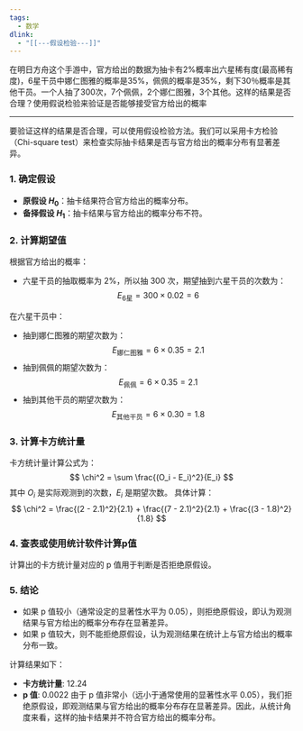 ```yaml
---
tags:
  - 数学
dlink:
  - "[[---假设检验---]]"
---
```

在明日方舟这个手游中，官方给出的数据为抽卡有2%概率出六星稀有度(最高稀有度)，6星干员中娜仁图雅的概率是35%，佩佩的概率是35%，剩下30％概率是其他干员。一个人抽了300次，7个佩佩，2个娜仁图雅，3个其他。这样的结果是否合理？使用假说检验来验证是否能够接受官方给出的概率

---
要验证这样的结果是否合理，可以使用假设检验方法。我们可以采用卡方检验（Chi-square test）来检查实际抽卡结果是否与官方给出的概率分布有显著差异。
### 1. 确定假设
- **原假设 $H_0$**：抽卡结果符合官方给出的概率分布。
- **备择假设 $H_1$**：抽卡结果与官方给出的概率分布不符。
### 2. 计算期望值
根据官方给出的概率：
- 六星干员的抽取概率为 2%，所以抽 300 次，期望抽到六星干员的次数为：
  $$
  E_{\text{6星}} = 300 \times 0.02 = 6
  $$
  
在六星干员中：
- 抽到娜仁图雅的期望次数为：
  $$
  E_{\text{娜仁图雅}} = 6 \times 0.35 = 2.1
  $$
- 抽到佩佩的期望次数为：
  $$
  E_{\text{佩佩}} = 6 \times 0.35 = 2.1
  $$
- 抽到其他干员的期望次数为：
  $$
  E_{\text{其他干员}} = 6 \times 0.30 = 1.8
  $$
### 3. 计算卡方统计量
卡方统计量计算公式为：
$$
\chi^2 = \sum \frac{(O_i - E_i)^2}{E_i}
$$
其中 $O_i$ 是实际观测到的次数，$E_i$ 是期望次数。
具体计算：
$$
\chi^2 = \frac{(2 - 2.1)^2}{2.1} + \frac{(7 - 2.1)^2}{2.1} + \frac{(3 - 1.8)^2}{1.8}
$$
### 4. 查表或使用统计软件计算p值
计算出的卡方统计量对应的 p 值用于判断是否拒绝原假设。
### 5. 结论
- 如果 p 值较小（通常设定的显著性水平为 0.05），则拒绝原假设，即认为观测结果与官方给出的概率分布存在显著差异。
- 如果 p 值较大，则不能拒绝原假设，认为观测结果在统计上与官方给出的概率分布一致。

计算结果如下：
- **卡方统计量**: 12.24
- **p 值**: 0.0022
由于 p 值非常小（远小于通常使用的显著性水平 0.05），我们拒绝原假设，即观测结果与官方给出的概率分布存在显著差异。因此，从统计角度来看，这样的抽卡结果并不符合官方给出的概率分布。